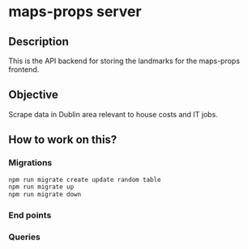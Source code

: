 # maps-props server

## Description

This is the API backend for storing the landmarks for
the maps-props frontend.

## Objective

Scrape data in Dublin area relevant to house costs and IT jobs.

## How to work on this?

### Migrations

```bash
npm run migrate create update random table
npm run migrate up
npm run migrate down
```

### End points

### Queries
